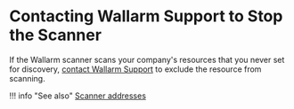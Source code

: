 # Contacting Wallarm Support to Stop the Scanner

If the Wallarm scanner scans your company's resources that you never
set for discovery, [contact Wallarm Support](mailto:support@wallarm.com)
to exclude the resource from scanning.

!!! info "See also"
      [Scanner addresses](scanner-address-en.md)
